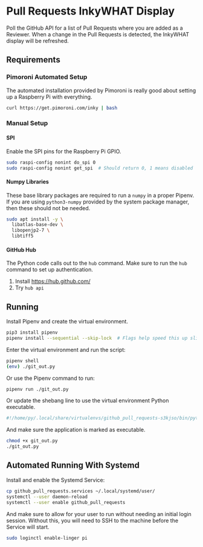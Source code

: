# Pull Requests InkyWHAT Display

Poll the GitHub API for a list of Pull Requests where you are added as a
Reviewer. When a change in the Pull Requests is detected, the InkyWHAT display
will be refreshed.

## Requirements

### Pimoroni Automated Setup

The automated installation provided by Pimoroni is really good about setting up
a Raspberry Pi with everything.

```bash
curl https://get.pimoroni.com/inky | bash
```

### Manual Setup

#### SPI

Enable the SPI pins for the Raspberry Pi GPIO.

```bash
sudo raspi-config nonint do_spi 0
sudo raspi-config nonint get_spi  # Should return 0, 1 means disabled
```

#### Numpy Libraries

These base library packages are required to run a `numpy` in a proper Pipenv.
If you are using `python3-numpy` provided by the system package manager, then
these should not be needed.

```bash
sudo apt install -y \
  libatlas-base-dev \
  libopenjp2-7 \
  libtiff5
```

#### GitHub Hub

The Python code calls out to the `hub` command. Make sure to run the `hub`
command to set up authentication.

1. Install https://hub.github.com/
1. Try `hub api`

## Running

Install Pipenv and create the virtual environment.

```bash
pip3 install pipenv
pipenv install --sequential --skip-lock  # Flags help speed this up slightly
```

Enter the virtual environment and run the script:

```bash
pipenv shell
(env) ./git_out.py
```

Or use the Pipenv command to run:

```bash
pipenv run ./git_out.py
```

Or update the shebang line to use the virtual environment Python executable.

```python
#!/home/py/.local/share/virtualenvs/github_pull_requests-s3kjso/bin/python
```

And make sure the application is marked as executable.

```bash
chmod +x git_out.py
./git_out.py
```

## Automated Running With Systemd

Install and enable the Systemd Service:

```bash
cp github_pull_requests.services ~/.local/systemd/user/
systemctl --user daemon-reload
systemctl --user enable github_pull_requests
```

And make sure to allow for your user to run without needing an initial login
session. Without this, you will need to SSH to the machine before the Service
will start.

```bash
sudo loginctl enable-linger pi
```
